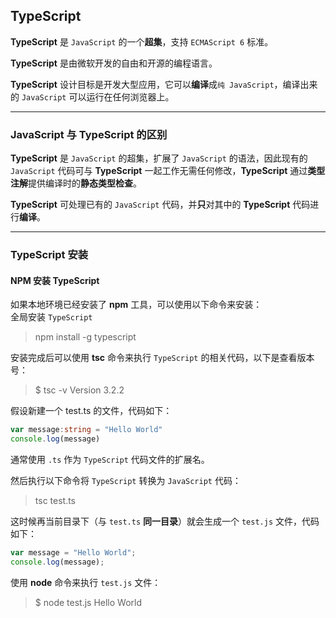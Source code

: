 ## TypeScript

**TypeScript** 是 `JavaScript` 的一个**超集**，支持 `ECMAScript 6` 标准。

**TypeScript** 是由微软开发的自由和开源的编程语言。

**TypeScript** 设计目标是开发大型应用，它可以**编译**成`纯 JavaScript`，编译出来的 `JavaScript` 可以运行在任何浏览器上。

---

### JavaScript 与 TypeScript 的区别

**TypeScript** 是 `JavaScript` 的超集，扩展了 `JavaScript` 的语法，因此现有的 `JavaScript` 代码可与 **TypeScript** 一起工作无需任何修改，**TypeScript** 通过**类型注解**提供编译时的**静态类型检查**。

**TypeScript** 可处理已有的 `JavaScript` 代码，并**只**对其中的 **TypeScript** 代码进行**编译**。

---

### TypeScript 安装

#### NPM 安装 TypeScript

如果本地环境已经安装了 **npm** 工具，可以使用以下命令来安装：<br/>
全局安装 `TypeScript`
> npm install -g typescript

安装完成后可以使用 **tsc** 命令来执行 `TypeScript` 的相关代码，以下是查看版本号：
> $ tsc -v
> Version 3.2.2

假设新建一个 test.ts 的文件，代码如下：
```ts
var message:string = "Hello World" 
console.log(message)
```

通常使用 `.ts` 作为 `TypeScript` 代码文件的扩展名。

然后执行以下命令将 `TypeScript` 转换为 `JavaScript` 代码：

> tsc test.ts

这时候再当前目录下（与 `test.ts` **同一目录**）就会生成一个 `test.js` 文件，代码如下：
```js
var message = "Hello World";
console.log(message);
```
使用 **node** 命令来执行 `test.js` 文件：

> $ node test.js 
> Hello World